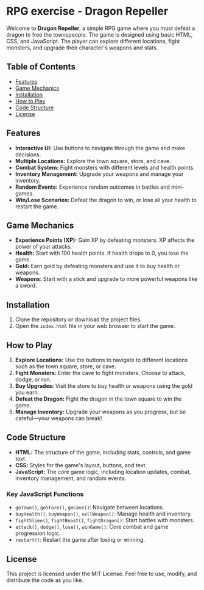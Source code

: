 # RPG exercise - Dragon Repeller

Welcome to **Dragon Repeller**, a simple RPG game where you must defeat a dragon to free the townspeople. The game is designed using basic HTML, CSS, and JavaScript. The player can explore different locations, fight monsters, and upgrade their character's weapons and stats.

## Table of Contents

- [Features](#features)
- [Game Mechanics](#game-mechanics)
- [Installation](#installation)
- [How to Play](#how-to-play)
- [Code Structure](#code-structure)
- [License](#license)

## Features

- **Interactive UI:** Use buttons to navigate through the game and make decisions.
- **Multiple Locations:** Explore the town square, store, and cave.
- **Combat System:** Fight monsters with different levels and health points.
- **Inventory Management:** Upgrade your weapons and manage your inventory.
- **Random Events:** Experience random outcomes in battles and mini-games.
- **Win/Lose Scenarios:** Defeat the dragon to win, or lose all your health to restart the game.

## Game Mechanics

- **Experience Points (XP):** Gain XP by defeating monsters. XP affects the power of your attacks.
- **Health:** Start with 100 health points. If health drops to 0, you lose the game.
- **Gold:** Earn gold by defeating monsters and use it to buy health or weapons.
- **Weapons:** Start with a stick and upgrade to more powerful weapons like a sword.

## Installation

1. Clone the repository or download the project files.
2. Open the `index.html` file in your web browser to start the game.

## How to Play

1. **Explore Locations:** Use the buttons to navigate to different locations such as the town square, store, or cave.
2. **Fight Monsters:** Enter the cave to fight monsters. Choose to attack, dodge, or run.
3. **Buy Upgrades:** Visit the store to buy health or weapons using the gold you earn.
4. **Defeat the Dragon:** Fight the dragon in the town square to win the game.
5. **Manage Inventory:** Upgrade your weapons as you progress, but be careful—your weapons can break!

## Code Structure

- **HTML:** The structure of the game, including stats, controls, and game text.
- **CSS:** Styles for the game's layout, buttons, and text.
- **JavaScript:** The core game logic, including location updates, combat, inventory management, and random events.

### Key JavaScript Functions

- `goTown()`, `goStore()`, `goCave()`: Navigate between locations.
- `buyHealth()`, `buyWeapon()`, `sellWeapon()`: Manage health and inventory.
- `fightSlime()`, `fightBeast()`, `fightDragon()`: Start battles with monsters.
- `attack()`, `dodge()`, `lose()`, `winGame()`: Core combat and game progression logic.
- `restart()`: Restart the game after losing or winning.

## License

This project is licensed under the MIT License. Feel free to use, modify, and distribute the code as you like.
